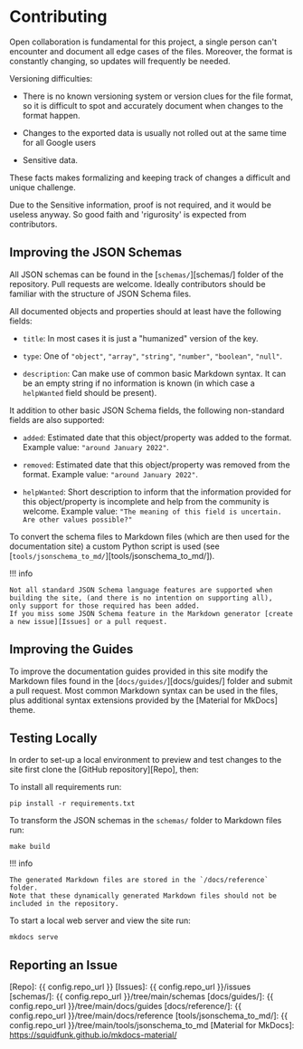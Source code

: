 # Contributing

Open collaboration is fundamental for this project, a single person can't encounter and document all edge cases of the files.
Moreover, the format is constantly changing, so updates will frequently be needed.

Versioning difficulties:

- There is no known versioning system or version clues for the file format,
so it is difficult to spot and accurately document when changes to the format happen.
- Changes to the exported data is usually not rolled out at the same time for all Google users

- Sensitive data.

These facts makes formalizing and keeping track of changes a difficult and unique challenge.

Due to the Sensitive information, proof is not required, and it would be useless anyway. So good faith and 'rigurosity' is expected from contributors.


<!-- ## How to Contribute

All source code, documentation files, and schemas can be found on the [GitHub repository][Repo].

Help can be divided into two main groups: -->


## Improving the JSON Schemas

All JSON schemas can be found in the [`schemas/`][schemas/] folder of the repository.
Pull requests are welcome.
Ideally contributors should be familiar with the structure of JSON Schema files.

All documented objects and properties should at least have the following fields:

- `title`:
In most cases it is just a "humanized" version of the key.

- `type`:
One of `"object"`, `"array"`, `"string"`, `"number"`, `"boolean"`, `"null"`.

- `description`:
Can make use of common basic Markdown syntax.
It can be an empty string if no information is known (in which case a `helpWanted` field should be present).

It addition to other basic JSON Schema fields, the following non-standard fields are also supported:

- `added`:
Estimated date that this object/property was added to the format.
Example value: `"around January 2022"`.

- `removed`:
Estimated date that this object/property was removed from the format.
Example value: `"around January 2022"`.

- `helpWanted`:
Short description to inform that the information provided for this object/property is incomplete and help from the community is welcome.
Example value: `"The meaning of this field is uncertain. Are other values possible?"`

To convert the schema files to Markdown files (which are then used for the documentation site)
a custom Python script is used (see [`tools/jsonschema_to_md/`][tools/jsonschema_to_md/]).

!!! info

    Not all standard JSON Schema language features are supported when building the site, (and there is no intention on supporting all),
    only support for those required has been added.
    If you miss some JSON Schema feature in the Markdown generator [create a new issue][Issues] or a pull request.

## Improving the Guides

To improve the documentation guides provided in this site modify the Markdown files found in the [`docs/guides/`][docs/guides/] folder and submit a pull request.
Most common Markdown syntax can be used in the files, plus additional syntax extensions provided by the [Material for MkDocs] theme.


## Testing Locally

In order to set-up a local environment to preview and test changes to the site first clone the [GitHub repository][Repo], then:

To install all requirements run:

```
pip install -r requirements.txt
```

To transform the JSON schemas in the `schemas/` folder to Markdown files run:

```
make build
```

!!! info
    
    The generated Markdown files are stored in the `/docs/reference` folder.
    Note that these dynamically generated Markdown files should not be included in the repository.

To start a local web server and view the site run:

```
mkdocs serve
```


## Reporting an Issue

[Repo]: {{ config.repo_url }}
[Issues]: {{ config.repo_url }}/issues
[schemas/]: {{ config.repo_url }}/tree/main/schemas
[docs/guides/]: {{ config.repo_url }}/tree/main/docs/guides
[docs/reference/]: {{ config.repo_url }}/tree/main/docs/reference
[tools/jsonschema_to_md/]: {{ config.repo_url }}/tree/main/tools/jsonschema_to_md
[Material for MkDocs]: https://squidfunk.github.io/mkdocs-material/
